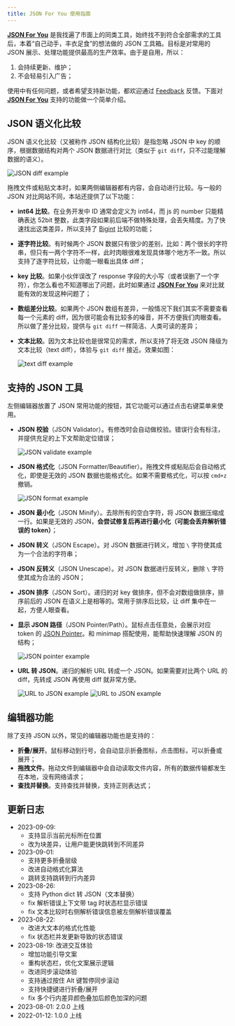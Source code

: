```yaml
---
title: JSON For You 使用指南
---
```


**[JSON For You](https://json4u.com)** 是我找遍了市面上的同类工具，始终找不到符合全部需求的工具后，本着“自己动手，丰衣足食”的想法做的 JSON 工具箱。目标是对常用的 JSON 展示、处理功能提供最高的生产效率。由于是自用，所以：

1. 会持续更新、维护；
2. 不会轻易引入广告；

使用中有任何问题，或者希望支持新功能，都欢迎通过 [Feedback](https://github.com/loggerhead/json4u-issue/issues) 反馈。下面对 **[JSON For You](https://json4u.com)** 支持的功能做一个简单介绍。

## JSON 语义化比较

JSON 语义化比较（又被称作 JSON 结构化比较）是指忽略 JSON 中 key 的顺序，根据数据结构对两个 JSON 数据进行对比（类似于 `git diff`，只不过能理解数据的语义）。

![JSON diff example](/guide/diff.png)

拖拽文件或粘贴文本时，如果两侧编辑器都有内容，会自动进行比较。与一般的 JSON 对比网站不同，本站还提供了以下功能：

- **int64 比较**。在业务开发中 ID 通常会定义为 int64，而 js 的 number 只能精确表达 52bit 整数，此类字段如果前后端不做特殊处理，会丢失精度。为了快速找出这类差异，所以支持了 [Bigint](https://developer.mozilla.org/zh-CN/docs/Web/JavaScript/Reference/Global_Objects/BigInt) 比较的功能；
- **逐字符比较**。有时候两个 JSON 数据只有很少的差别，比如：两个很长的字符串，但只有一两个字符不一样，此时肉眼很难发现具体哪个地方不一致。所以支持了逐字符比较，让你能一眼看出具体 diff；
- **key 比较**。如果小伙伴误改了 response 字段的大小写（或者误删了一个字符），你怎么看也不知道哪出了问题，此时如果通过 **[JSON For You](https://json4u.com)** 来对比就能有效的发现这种问题了；
- **数组差分比较**。如果两个 JSON 数组有差异，一般情况下我们其实不需要查看每一个元素的 diff，因为很可能会有比较多的噪音，并不方便我们肉眼查看。所以做了差分比较，提供与 `git diff` 一样简洁、人类可读的差异；
- **文本比较**。因为文本比较也是很常见的需求，所以支持了将无效 JSON 降级为文本比较（text diff），体验与 `git diff` 接近。效果如图：

   ![text diff example](/guide/text-diff.png)

## 支持的 JSON 工具

左侧编辑器放置了 JSON 常用功能的按钮，其它功能可以通过点击右键菜单来使用。

- **JSON 校验**（JSON Validator）。有修改时会自动做校验。错误行会有标注，并提供充足的上下文帮助定位错误；

  ![JSON validate example](/guide/valid.png)

- **JSON 格式化**（JSON Formatter/Beautifier）。拖拽文件或粘贴后会自动格式化，即使是无效的 JSON 数据也能格式化。如果不需要格式化，可以按 `cmd+z` 撤销。

  ![JSON format example](/guide/format.png)

- **JSON 最小化**（JSON Minify）。去除所有的空白字符，将 JSON 数据压缩成一行。如果是无效的 JSON，**会尝试修复后再进行最小化（可能会丢弃解析错误的 token）**；
- **JSON 转义**（JSON Escape）。对 JSON 数据进行转义，增加 `\` 字符使其成为一个合法的字符串；
- **JSON 反转义**（JSON Unescape）。对 JSON 数据进行反转义，删除 `\` 字符使其成为合法的 JSON；
- **JSON 排序**（JSON Sort）。递归的对 key 做排序，但不会对数组做排序，排序前后的 JSON 在语义上是相等的。常用于排序后比较，让 diff 集中在一起，方便人眼查看。
- **显示 JSON 路径**（JSON Pointer/Path）。鼠标点击任意处，会展示对应 token 的 [JSON Pointer](https://datatracker.ietf.org/doc/html/rfc6901)。和 minimap 搭配使用，能帮助快速理解 JSON 的结构；

  ![JSON pointer example](/guide/json-pointer.png)

- **URL 转 JSON**。递归的解析 URL 转成一个 JSON。如果需要对比两个 URL 的 diff，先转成 JSON 再使用 diff 就非常方便。

  ![URL to JSON example](/guide/url2json-before.png)
  ![URL to JSON example](/guide/url2json-after.png)

## 编辑器功能

除了支持 JSON 以外，常见的编辑器功能也是支持的：

- **折叠/展开**。鼠标移动到行号，会自动显示折叠图标，点击图标，可以折叠或展开；
- **拖拽文件**。拖动文件到编辑器中会自动读取文件内容，所有的数据传输都发生在本地，没有网络请求；
- **查找并替换**。支持查找并替换，支持正则表达式；

## 更新日志

- 2023-09-09:
  - 支持显示当前光标所在位置
  - 改为块差异，让用户能更快跳转到不同差异
- 2023-09-01:
  - 支持更多折叠层级
  - 改进自动格式化算法
  - 跳转支持跳转到行内差异
- 2023-08-26:
  - 支持 Python dict 转 JSON（文本替换）
  - fix 解析错误上下文带 tag 时状态栏显示错误
  - fix 文本比较时右侧解析错误信息被左侧解析错误覆盖
- 2023-08-22:
  - 改进大文本的格式化性能
  - fix 状态栏并发更新导致的状态错误
- 2023-08-19: 改进交互体验
  - 增加功能引导文案
  - 重构状态栏，优化文案展示逻辑
  - 改进同步滚动体验
  - 支持通过按住 Alt 键暂停同步滚动
  - 支持快捷键进行折叠/展开
  - fix 多个行内差异颜色叠加后颜色加深的问题
- 2023-08-01: 2.0.0 上线
- 2022-01-12: 1.0.0 上线
